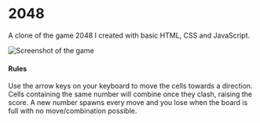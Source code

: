 # 2048

A clone of the game 2048 I created with basic HTML, CSS and JavaScript.

![Screenshot of the game](https://i.imgur.com/LTH8ID9.png)

#### Rules

Use the arrow keys on your keyboard to move the cells towards a direction. Cells containing the same number will combine once they clash, raising the score. A new number spawns every move and you lose when the board is full with no move/combination possible.